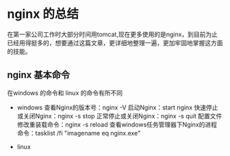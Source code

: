 # nginx 的总结

在第一家公司工作时大部分时间用tomcat,现在更多使用的是nginx，到目前为止已经用得挺多的，想要通过这篇文章，更详细地整理一遍，更加牢固地掌握这方面的技能。


## nginx 基本命令

在windows 的命令和 linux 的命令有所不同
* windows
    查看Nginx的版本号：nginx -V
    启动Nginx：start nginx
    快速停止或关闭Nginx：nginx -s stop
    正常停止或关闭Nginx：nginx -s quit
    配置文件修改重装载命令：nginx -s reload
    查看windows任务管理器下Nginx的进程命令：tasklist /fi "imagename eq nginx.exe"

* linux
    
    